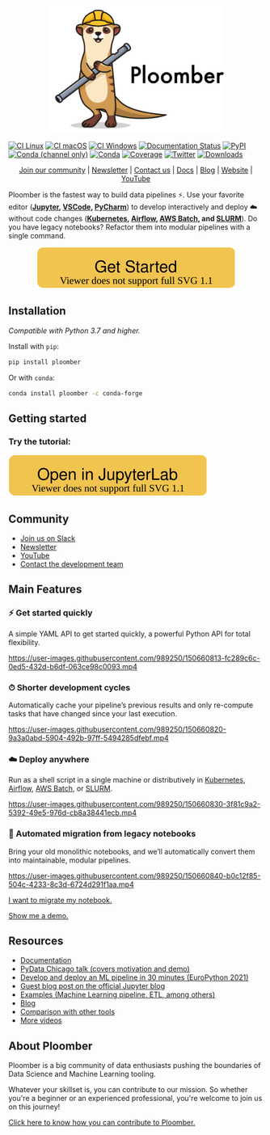 <p align="center" width="100%">
  <img src="_static/logo.png" height="250">
</p>

[![CI Linux](https://github.com/ploomber/ploomber/workflows/CI%20Linux/badge.svg)](https://github.com/ploomber/ploomber/workflows/CI%20Linux/badge.svg)
[![CI macOS](https://github.com/ploomber/ploomber/workflows/CI%20macOS/badge.svg)](https://github.com/ploomber/ploomber/workflows/CI%20macOS/badge.svg)
[![CI Windows](https://github.com/ploomber/ploomber/workflows/CI%20Windows/badge.svg)](https://github.com/ploomber/ploomber/workflows/CI%20Windows/badge.svg)
[![Documentation Status](https://readthedocs.org/projects/ploomber/badge/?version=latest)](https://docs.ploomber.io/en/latest/?badge=latest)
[![PyPI](https://badge.fury.io/py/ploomber.svg)](https://badge.fury.io/py/ploomber)
[![Conda (channel only)](https://img.shields.io/conda/vn/conda-forge/ploomber)](https://anaconda.org/conda-forge/ploomber)
[![Conda](https://img.shields.io/conda/pn/conda-forge/ploomber)](https://anaconda.org/conda-forge/ploomber)
[![Coverage](https://coveralls.io/repos/github/ploomber/ploomber/badge.svg?branch=master)](https://coveralls.io/github/ploomber/ploomber?branch=master)
[![Twitter](https://img.shields.io/twitter/follow/ploomber?label=Follow&style=social)](https://twitter.com/intent/user?screen_name=ploomber)
[![Downloads](https://pepy.tech/badge/ploomber)](https://pepy.tech/project/ploomber)

<p align="center">
  <a href="https://ploomber.io/community">Join our community</a>
  |
  <a href="https://share.hsforms.com/1E7Qa_OpcRPi_MV-segFsaAe6c2g">Newsletter</a>
  |
  <a href="mailto:contact@ploomber.io">Contact us</a>
  |
  <a href="https://docs.ploomber.io/">Docs</a>
  |
  <a href="https://ploomber.io/blog/">Blog</a>
  |  
  <a href="https://www.ploomber.io">Website</a>
  |
  <a href="https://www.youtube.com/channel/UCaIS5BMlmeNQE4-Gn0xTDXQ">YouTube</a>
</p>


Ploomber is the fastest way to build data pipelines ⚡️. Use your favorite editor (**[Jupyter](https://docs.ploomber.io/en/latest/user-guide/jupyter.html), [VSCode](https://docs.ploomber.io/en/latest/user-guide/editors.html), [PyCharm](https://docs.ploomber.io/en/latest/user-guide/editors.html)**) to develop interactively and deploy ☁️ without code changes (**[Kubernetes](https://soopervisor.readthedocs.io/en/latest/tutorials/kubernetes.html), [Airflow](https://soopervisor.readthedocs.io/en/latest/tutorials/airflow.html), [AWS Batch](https://soopervisor.readthedocs.io/en/latest/tutorials/aws-batch.html), and [SLURM](https://soopervisor.readthedocs.io/en/latest/tutorials/slurm.html)**). Do you have legacy notebooks? Refactor them into modular pipelines with a single command.

<p align="center">
  <a href="https://binder.ploomber.io/v2/gh/ploomber/binder-env/main?urlpath=git-pull%3Frepo%3Dhttps%253A%252F%252Fgithub.com%252Fploomber%252Fprojects%26urlpath%3Dlab%252Ftree%252Fprojects%252Fguides/intro-to-ploomber%252FREADME.ipynb%26branch%3Dmaster"> <img src="_static/get-started.svg" alt="Get Started"> </a>
</p>


## Installation

*Compatible with Python 3.7 and higher.*

Install with `pip`:

```sh
pip install ploomber
```

Or with `conda`:

```sh
conda install ploomber -c conda-forge
```

## Getting started

### Try the tutorial:
<p>
  <a href="https://binder.ploomber.io/v2/gh/ploomber/binder-env/main?urlpath=git-pull%3Frepo%3Dhttps%253A%252F%252Fgithub.com%252Fploomber%252Fprojects%26urlpath%3Dlab%252Ftree%252Fprojects%252Fguides/first-pipeline%252FREADME.ipynb%26branch%3Dmaster"> <img src="_static/open-in-jupyterlab.svg" alt="Open In JupyterLab"> </a>
</p>

## Community

* [Join us on Slack](https://ploomber.io/community)
* [Newsletter](https://share.hsforms.com/1E7Qa_OpcRPi_MV-segFsaAe6c2g)
* [YouTube](https://www.youtube.com/channel/UCaIS5BMlmeNQE4-Gn0xTDXQ)
* [Contact the development team](mailto:contact@ploomber.io)

## Main Features

### ⚡️ Get started quickly

A simple YAML API to get started quickly, a powerful Python API for total flexibility.

https://user-images.githubusercontent.com/989250/150660813-fc289c6c-0ed5-432d-b6df-063ce98c0093.mp4

### ⏱ Shorter development cycles

Automatically cache your pipeline’s previous results and only re-compute tasks that have changed since your last execution.

https://user-images.githubusercontent.com/989250/150660820-9a3a0abd-5904-492b-97ff-5494285dfebf.mp4

### ☁️ Deploy anywhere

Run as a shell script in a single machine or distributively in [Kubernetes](https://soopervisor.readthedocs.io/en/latest/tutorials/kubernetes.html), [Airflow](https://soopervisor.readthedocs.io/en/latest/tutorials/airflow.html), [AWS Batch](https://soopervisor.readthedocs.io/en/latest/tutorials/aws-batch.html), or [SLURM](https://soopervisor.readthedocs.io/en/latest/tutorials/slurm.html).

https://user-images.githubusercontent.com/989250/150660830-3f81c9a2-5392-49e5-976d-cb8a38441ecb.mp4


### 📙 Automated migration from legacy notebooks

Bring your old monolithic notebooks, and we’ll automatically convert them into maintainable, modular pipelines.

https://user-images.githubusercontent.com/989250/150660840-b0c12f85-504c-4233-8c3d-6724d291f1aa.mp4


[I want to migrate my notebook.](https://docs.ploomber.io/en/latest/user-guide/refactoring.html)

[Show me a demo.](https://www.youtube.com/watch?v=EJecqsZBr3Q)

## Resources

* [Documentation](https://docs.ploomber.io/)
* [PyData Chicago talk (covers motivation and demo)](https://youtu.be/qUL7QabcKcw)
* [Develop and deploy an ML pipeline in 30 minutes (EuroPython 2021)](https://youtu.be/O8tqiCkIWPs)
* [Guest blog post on the official Jupyter blog](https://blog.jupyter.org/ploomber-maintainable-and-collaborative-pipelines-in-jupyter-acb3ad2101a7)
* [Examples (Machine Learning pipeline, ETL, among others)](https://github.com/ploomber/projects)
* [Blog](https://ploomber.io/)
* [Comparison with other tools](https://ploomber.io/posts/survey)
* [More videos](https://docs.ploomber.io/en/latest/videos.html)

## About Ploomber

Ploomber is a big community of data enthusiasts pushing the boundaries of Data Science and Machine Learning tooling.

Whatever your skillset is, you can contribute to our mission. So whether you're a beginner or an experienced professional, you're welcome to join us on this journey!

[Click here to know how you can contribute to Ploomber.](https://github.com/ploomber/contributing/blob/main/README.md)
